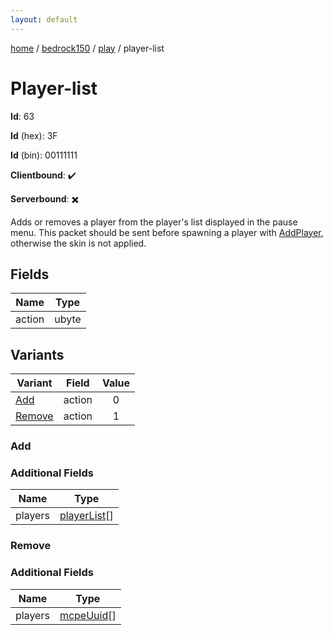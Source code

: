 ```yaml
---
layout: default
---
```


[home](/)  /  [bedrock150](/protocol/bedrock150)  /  [play](/protocol/bedrock150/play)  /  player-list

# Player-list

**Id**: 63

**Id** (hex): 3F

**Id** (bin): 00111111

**Clientbound**: ✔️

**Serverbound**: ✖️

Adds or removes a player from the player's list displayed in the pause menu. This packet should be sent before spawning a player with [AddPlayer](#play_add-player), otherwise the skin is not applied.

## Fields

Name | Type
---|---
action | ubyte

## Variants

Variant | Field | Value
---|---|:---:
[Add](#add) | action | 0
[Remove](#remove) | action | 1

### Add

### Additional Fields

Name | Type
---|---
players | [playerList](/protocol/bedrock150/types/player-list)[]

### Remove

### Additional Fields

Name | Type
---|---
players | [mcpeUuid](/protocol/bedrock150/types/mcpe-uuid)[]

